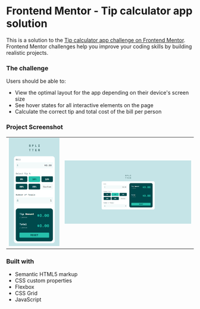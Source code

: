 # Frontend Mentor - Tip calculator app solution

This is a solution to the [Tip calculator app challenge on Frontend Mentor](https://www.frontendmentor.io/challenges/tip-calculator-app-ugJNGbJUX). Frontend Mentor challenges help you improve your coding skills by building realistic projects.

### The challenge

Users should be able to:

- View the optimal layout for the app depending on their device's screen size
- See hover states for all interactive elements on the page
- Calculate the correct tip and total cost of the bill per person

### Project Screenshot

<table>
        <tr>
		    <td>
                <img src="./images/mscreenshot.png"
                    alt="Mobile solution" width="100%" title="Mobile solution"  />
            </td>
            <td>
                <img src="./images/dscreenshot.png"
                    alt="Desktop solution" width="100%" title="Desktop solution"/>
            </td>
        </tr>
</table>

### Built with

- Semantic HTML5 markup
- CSS custom properties
- Flexbox
- CSS Grid
- JavaScript






